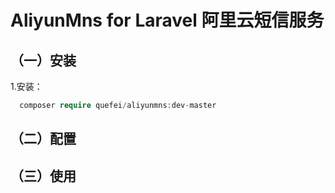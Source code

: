 # AliyunMns for Laravel 阿里云短信服务




## （一）安装


1.安装：

```php
  composer require quefei/aliyunmns:dev-master
```




## （二）配置




## （三）使用

